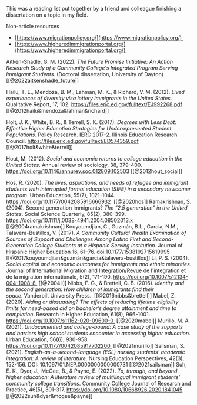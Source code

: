 This was a reading list put together by a friend and colleague finishing a dissertation on a topic in my field.

Non-article resources
- [https://www.migrationpolicy.org/](https://www.migrationpolicy.org/) 
- [https://www.higheredimmigrationportal.org/](https://www.higheredimmigrationportal.org/) 

Aitken-Shadle, G. M. (2022). *The Future Promise Initiative: An Action Research Study of a Community College's Integrated Program Serving Immigrant Students*. (Doctoral dissertation, University of Dayton)
	[[@2022aitkenshadle_future]]

Hailu, T. E., Mendoza, B. M., Lahman, M. K., & Richard, V. M. (2012). *Lived experiences of diversity visa lottery immigrants in the United States.* Qualitative Report, 17, 102.
	https://files.eric.ed.gov/fulltext/EJ992268.pdf
	[[@2012hailu&mendoza&lahman&richard]] 

Holt, J. K., White, B. R., & Terrell, S. K. (2017). *Degrees with Less Debt: Effective Higher Education Strategies for Underrepresented Student Populations.* Policy Research. IERC 2017-2. Illinois Education Research Council. 
	https://files.eric.ed.gov/fulltext/ED574359.pdf
	[[@2017holt&white&terrell]]

Hout, M. (2012). *Social and economic returns to college education in the United States*. Annual review of sociology, 38, 379-400. 
	https://doi.org/10.1146/annurev.soc.012809.102503
	[[@2012hout_social]]

Hos, R. (2020). *The lives, aspirations, and needs of refugee and immigrant students with interrupted formal education (SIFE) in a secondary newcomer program*. Urban Education, 55(7), 1021-1044.  
	https://doi.org/10.1177/0042085916666932 
	[[@2020hos]]
Ramakrishnan, S. (2004). Second generation immigrants? *The "2.5 generation" in the United States*. Social Science Quarterly, 85(2), 380-399. 
	https://doi.org/10.1111/j.0038-4941.2004.08502013.x 
	[[@2004ramakrishnan]]
Kouyoumdjian, C., Guzmán, B.L., Garcia, N.M., Talavera-Bustillos, V. (2017). *A Community Cultural Wealth Examination of Sources of Support and Challenges Among Latino First and Second-Generation College Students at a Hispanic Serving Institution*. Journal of Hispanic Higher Education 16, 61–76.
	doi:10.1177/1538192715619995 
	[[@2017kouyoumdjian&guzmán&garcia&talavera-bustillos]]
Li, P. S. (2004). *Social capital and economic outcomes for immigrants and ethnic minorities*. Journal of International Migration and Integration/Revue de l'integration et de la migration internationale, 5(2), 171-190.
	https://doi.org/10.1007/s12134-004-1008-8 
	[[@2004li]]
Nibbs, F. G., & Brettell, C. B. (2016). *Identity and the second generation: How children of immigrants find their space*. Vanderbilt University Press. 
	[[@2016nibbs&brettell]]
Mabel, Z. (2020). *Aiding or dissuading? The effects of reducing lifetime eligibility limits for need-based aid on bachelor’s degree attainment and time to completion*. Research in Higher Education, 61(8), 966-1001. 
	https://doi.org/10.1007/s11162-020-09600-0 
	[[@2020mabel]]
Murillo, M. A. (2021). *Undocumented and college-bound: A case study of the supports and barriers high school students encounter in accessing higher education*. Urban Education, 56(6), 930-958. 
	https://doi.org/10.1177/0042085917702200 
	[[@2021murillo]]
Sailsman, S. (2021). *English-as-a-second-language (ESL) nursing students’ academic integration: A review of literature*. Nursing Education Perspectives, 42(3), 152-156. 
	DOI: 10.1097/01.NEP.0000000000000731
	[[@2021sailsman]]
Suh, E. K., Dyer, J., McGee, B., & Payne, E. (2022). *To, through, and beyond higher education: A literature review of multilingual immigrant students’ community college transitions*. Community College Journal of Research and Practice, 46(5), 301-317.
	https://doi.org/10.1080/10668926.2020.1841045
	[[@2022suh&dyer&mcgee&payne]]